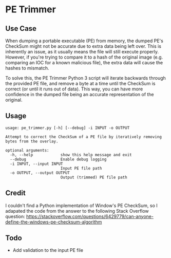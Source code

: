 # PE Trimmer
## Use Case
When dumping a portable executable (PE) from memory, the dumped PE's CheckSum might not be accurate due to extra data being left over. This is inherently an issue, as it usually means the file will still execute properly. However, if you're trying to compare it to a hash of the original image (e.g. comparing an IOC for a known malicious file), the extra data will cause the hashes to mismatch.

To solve this, the PE Trimmer Python 3 script will iterate backwards through the provided PE file, and remove a byte at a time until the CheckSum is correct (or until it runs out of data). This way, you can have more confidence in the dumped file being an accurate representation of the original.

## Usage
```
usage: pe_trimmer.py [-h] [--debug] -i INPUT -o OUTPUT

Attempt to correct the CheckSum of a PE file by iteratively removing bytes from the overlay.

optional arguments:
  -h, --help            show this help message and exit
  --debug               Enable debug logging
  -i INPUT, --input INPUT
                        Input PE file path
  -o OUTPUT, --output OUTPUT
                        Output (trimmed) PE file path
```

## Credit
I couldn't find a Python implementation of Window's PE CheckSum, so I adapated the code from the answer to the following Stack Overflow question:
https://stackoverflow.com/questions/6429779/can-anyone-define-the-windows-pe-checksum-algorithm

## Todo
- Add validation to the input PE file